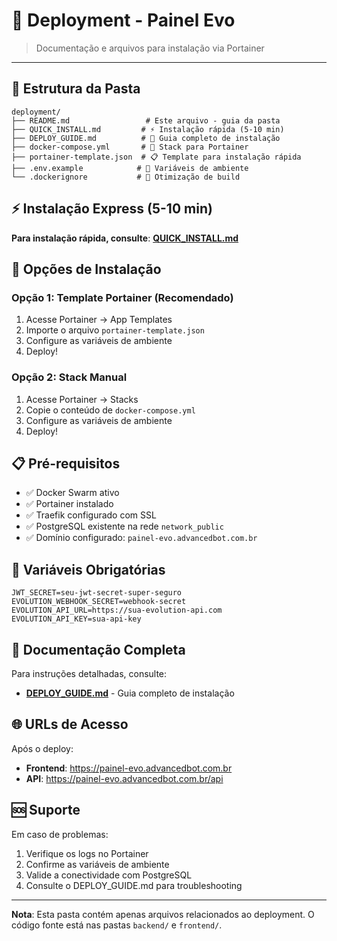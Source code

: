 # 🚀 Deployment - Painel Evo

> Documentação e arquivos para instalação via Portainer

---

## 📁 Estrutura da Pasta

```
deployment/
├── README.md                 # Este arquivo - guia da pasta
├── QUICK_INSTALL.md         # ⚡ Instalação rápida (5-10 min)
├── DEPLOY_GUIDE.md          # 📖 Guia completo de instalação
├── docker-compose.yml       # 🐳 Stack para Portainer
├── portainer-template.json  # 📋 Template para instalação rápida
├── .env.example            # 🔧 Variáveis de ambiente
└── .dockerignore           # 🚀 Otimização de build
```

## ⚡ Instalação Express (5-10 min)

**Para instalação rápida, consulte**: **[QUICK_INSTALL.md](./QUICK_INSTALL.md)**

## 🎯 Opções de Instalação

### Opção 1: Template Portainer (Recomendado)
1. Acesse Portainer → App Templates
2. Importe o arquivo `portainer-template.json`
3. Configure as variáveis de ambiente
4. Deploy!

### Opção 2: Stack Manual
1. Acesse Portainer → Stacks
2. Copie o conteúdo de `docker-compose.yml`
3. Configure as variáveis de ambiente
4. Deploy!

## 📋 Pré-requisitos

- ✅ Docker Swarm ativo
- ✅ Portainer instalado
- ✅ Traefik configurado com SSL
- ✅ PostgreSQL existente na rede `network_public`
- ✅ Domínio configurado: `painel-evo.advancedbot.com.br`

## 🔧 Variáveis Obrigatórias

```env
JWT_SECRET=seu-jwt-secret-super-seguro
EVOLUTION_WEBHOOK_SECRET=webhook-secret
EVOLUTION_API_URL=https://sua-evolution-api.com
EVOLUTION_API_KEY=sua-api-key
```

## 📖 Documentação Completa

Para instruções detalhadas, consulte:
- **[DEPLOY_GUIDE.md](./DEPLOY_GUIDE.md)** - Guia completo de instalação

## 🌐 URLs de Acesso

Após o deploy:
- **Frontend**: https://painel-evo.advancedbot.com.br
- **API**: https://painel-evo.advancedbot.com.br/api

## 🆘 Suporte

Em caso de problemas:
1. Verifique os logs no Portainer
2. Confirme as variáveis de ambiente
3. Valide a conectividade com PostgreSQL
4. Consulte o DEPLOY_GUIDE.md para troubleshooting

---

**Nota**: Esta pasta contém apenas arquivos relacionados ao deployment. O código fonte está nas pastas `backend/` e `frontend/`.
